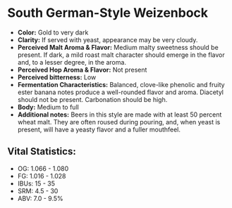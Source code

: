 # South German-Style Weizenbock

- **Color:** Gold to very dark
- **Clarity:** If served with yeast, appearance may be very cloudy.
- **Perceived Malt Aroma & Flavor:** Medium malty sweetness should be present. If dark, a mild roast malt character should emerge in the flavor and, to a lesser degree, in the aroma.
- **Perceived Hop Aroma & Flavor:** Not present
- **Perceived bitterness:** Low
- **Fermentation Characteristics:** Balanced, clove-like phenolic and fruity ester banana notes produce a well-rounded flavor and aroma. Diacetyl should not be present. Carbonation should be high.
- **Body:** Medium to full
- **Additional notes:** Beers in this style are made with at least 50 percent wheat malt. They are often roused during pouring, and, when yeast is present, will have a yeasty flavor and a fuller mouthfeel.

## Vital Statistics:

- OG: 1.066 - 1.080
- FG: 1.016 - 1.028
- IBUs: 15 - 35
- SRM: 4.5 - 30
- ABV: 7.0 - 9.5% 
